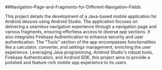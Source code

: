 ##Navigation-Page-and-Fragments-for-Different-Navigation-Fields

This project details the development of a Java-based mobile application for Android 
devices using Android Studio. The application focuses on delivering a seamless 
navigation experience through a navigation page and various fragments, ensuring 
effortless access to diverse app sections. It also integrates Firebase Authentication to 
enhance security and user authentication. The "Tools" section of the app encompasses 
functionalities like a calculator, converter, and settings management, enriching the 
user experience. Leveraging Java programming, Android Studio's robust tools, 
Firebase Authentication, and Android SDK, this project aims to provide a polished and 
feature-rich mobile app experience to its users
